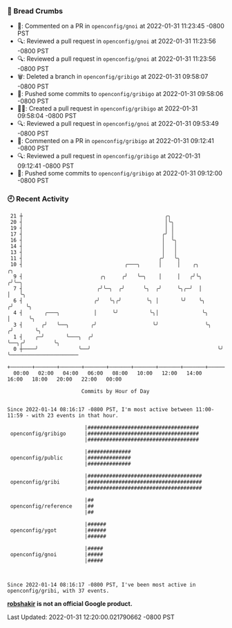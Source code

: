 ### 🍞 Bread Crumbs

 * 💬: Commented on a PR in  `openconfig/gnoi` at 2022-01-31 11:23:45 -0800 PST
 * 🔍: Reviewed a pull request in  `openconfig/gnoi` at 2022-01-31 11:23:56 -0800 PST
 * 🔍: Reviewed a pull request in  `openconfig/gnoi` at 2022-01-31 11:23:56 -0800 PST
 * 🗑: Deleted a branch in `openconfig/gribigo` at 2022-01-31 09:58:07 -0800 PST
 * 🚢: Pushed some commits to `openconfig/gribigo` at 2022-01-31 09:58:06 -0800 PST
 * ✍🏼: Created a pull request in `openconfig/gribigo` at 2022-01-31 09:58:04 -0800 PST
 * 🔍: Reviewed a pull request in  `openconfig/gnoi` at 2022-01-31 09:53:49 -0800 PST
 * 💬: Commented on a PR in  `openconfig/gribigo` at 2022-01-31 09:12:41 -0800 PST
 * 🔍: Reviewed a pull request in  `openconfig/gribigo` at 2022-01-31 09:12:41 -0800 PST
 * 🚢: Pushed some commits to `openconfig/gribigo` at 2022-01-31 09:12:00 -0800 PST

### 🕘 Recent Activity
```
 21 ┼                                              ╭╮
 20 ┤                                              │╰╮
 19 ┤                                              │ │
 17 ┤                                             ╭╯ │
 16 ┤                                             │  ╰╮
 14 ┤                                             │   │
 13 ┤                                             │   │
 11 ┤                                            ╭╯   ╰╮
 10 ┤                                 ╭───╮      │     │    ╭╮           ╭╮
  9 ┤                         ╭╮     ╭╯   ╰─╮    │     │   ╭╯╰╮         ╭╯╰─╮
  7 ┤                        ╭╯╰─╮  ╭╯      ╰╮  ╭╯     ╰╮╭─╯  │         │   ╰╮
  6 ┤                       ╭╯   ╰╮╭╯        ╰╮ │       ╰╯    ╰╮       ╭╯    ╰╮
  4 ┤       ╭───╮           │     ╰╯          ╰╮│              ╰╮      │      ╰╮
  3 ┤      ╭╯   ╰──╮       ╭╯                  ╰╯               ╰╮    ╭╯       ╰╮
  1 ┤    ╭─╯       ╰───╮  ╭╯                                     ╰──╮╭╯         ╰╮
  0 ┼────╯             ╰──╯                                         ╰╯           ╰──────────────────────
    +───────+───────+───────+───────+───────+───────+───────+───────+───────+───────+───────+───────+────
  00:00   02:00   04:00   06:00   08:00   10:00   12:00   14:00   16:00   18:00   20:00   22:00   00:00   

						Commits by Hour of Day


Since 2022-01-14 08:16:17 -0800 PST, I'm most active between 11:00-11:59 - with 23 events in that hour.

```



```
                         |####################################
 openconfig/gribigo      |####################################
                         |####################################

                         |##############
 openconfig/public       |##############
                         |##############

                         |#####################################
 openconfig/gribi        |#####################################
                         |#####################################

                         |##
 openconfig/reference    |##
                         |##

                         |######
 openconfig/ygot         |######
                         |######

                         |#####
 openconfig/gnoi         |#####
                         |#####



Since 2022-01-14 08:16:17 -0800 PST, I've been most active in openconfig/gribi, with 37 events.

```
**[robshakir](mailto:robjs@google.com) is not an official Google product.**  


Last Updated: 2022-01-31 12:20:00.021790662 -0800 PST
